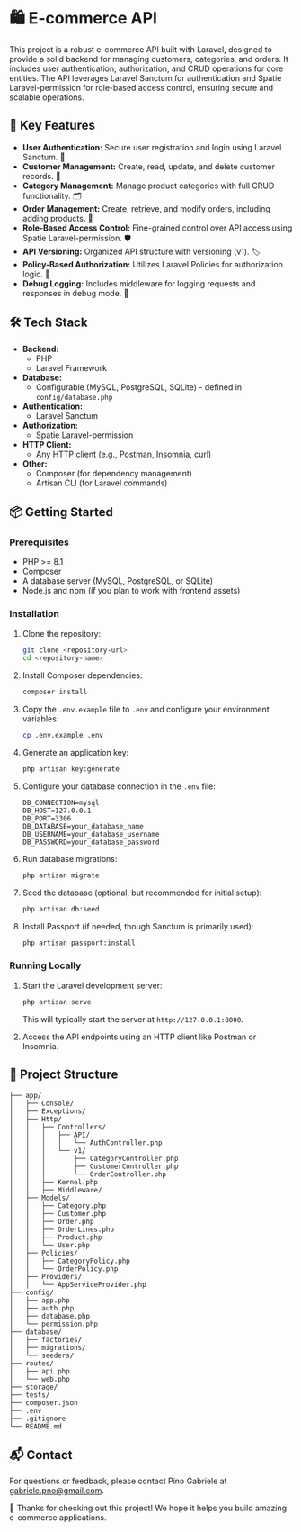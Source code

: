 # 🛍️ E-commerce API

This project is a robust e-commerce API built with Laravel, designed to provide a solid backend for managing customers, categories, and orders. It includes user authentication, authorization, and CRUD operations for core entities. The API leverages Laravel Sanctum for authentication and Spatie Laravel-permission for role-based access control, ensuring secure and scalable operations.

## 🚀 Key Features

- **User Authentication:** Secure user registration and login using Laravel Sanctum. 🔑
- **Customer Management:** Create, read, update, and delete customer records. 👤
- **Category Management:** Manage product categories with full CRUD functionality. 🗂️
- **Order Management:** Create, retrieve, and modify orders, including adding products. 🛒
- **Role-Based Access Control:** Fine-grained control over API access using Spatie Laravel-permission. 🛡️
- **API Versioning:** Organized API structure with versioning (v1). 🏷️
- **Policy-Based Authorization:** Utilizes Laravel Policies for authorization logic. 🚦
- **Debug Logging:** Includes middleware for logging requests and responses in debug mode. 🐞

## 🛠️ Tech Stack

- **Backend:**
    - PHP
    - Laravel Framework
- **Database:**
    - Configurable (MySQL, PostgreSQL, SQLite) - defined in `config/database.php`
- **Authentication:**
    - Laravel Sanctum
- **Authorization:**
    - Spatie Laravel-permission
- **HTTP Client:**
    - Any HTTP client (e.g., Postman, Insomnia, curl)
- **Other:**
    - Composer (for dependency management)
    - Artisan CLI (for Laravel commands)

## 📦 Getting Started

### Prerequisites

- PHP >= 8.1
- Composer
- A database server (MySQL, PostgreSQL, or SQLite)
- Node.js and npm (if you plan to work with frontend assets)

### Installation

1.  Clone the repository:

    ```bash
    git clone <repository-url>
    cd <repository-name>
    ```

2.  Install Composer dependencies:

    ```bash
    composer install
    ```

3.  Copy the `.env.example` file to `.env` and configure your environment variables:

    ```bash
    cp .env.example .env
    ```

4.  Generate an application key:

    ```bash
    php artisan key:generate
    ```

5.  Configure your database connection in the `.env` file:

    ```
    DB_CONNECTION=mysql
    DB_HOST=127.0.0.1
    DB_PORT=3306
    DB_DATABASE=your_database_name
    DB_USERNAME=your_database_username
    DB_PASSWORD=your_database_password
    ```

6.  Run database migrations:

    ```bash
    php artisan migrate
    ```

7.  Seed the database (optional, but recommended for initial setup):

    ```bash
    php artisan db:seed
    ```

8.  Install Passport (if needed, though Sanctum is primarily used):

    ```bash
    php artisan passport:install
    ```

### Running Locally

1.  Start the Laravel development server:

    ```bash
    php artisan serve
    ```

    This will typically start the server at `http://127.0.0.1:8000`.

2.  Access the API endpoints using an HTTP client like Postman or Insomnia.

## 📂 Project Structure

```
├── app/
│   ├── Console/
│   ├── Exceptions/
│   ├── Http/
│   │   ├── Controllers/
│   │   │   ├── API/
│   │   │   │   └── AuthController.php
│   │   │   └── v1/
│   │   │       ├── CategoryController.php
│   │   │       ├── CustomerController.php
│   │   │       └── OrderController.php
│   │   ├── Kernel.php
│   │   ├── Middleware/
│   ├── Models/
│   │   ├── Category.php
│   │   ├── Customer.php
│   │   ├── Order.php
│   │   ├── OrderLines.php
│   │   ├── Product.php
│   │   └── User.php
│   ├── Policies/
│   │   ├── CategoryPolicy.php
│   │   └── OrderPolicy.php
│   ├── Providers/
│   │   └── AppServiceProvider.php
├── config/
│   ├── app.php
│   ├── auth.php
│   ├── database.php
│   └── permission.php
├── database/
│   ├── factories/
│   ├── migrations/
│   └── seeders/
├── routes/
│   ├── api.php
│   └── web.php
├── storage/
├── tests/
├── composer.json
├── .env
├── .gitignore
└── README.md
```

## 📬 Contact

For questions or feedback, please contact Pino Gabriele at gabriele.pno@gmail.com.

💖 Thanks for checking out this project! We hope it helps you build amazing e-commerce applications.


